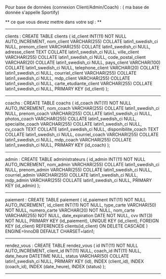 Pour base de données (connexion Client/Admin/Coach) : 
( ma base de donnée s'appelle Sportify)

** ce que vous devez mettre dans votre sql : **

*****************************************************

clients : CREATE TABLE clients (
    id_client INT(11) NOT NULL AUTO_INCREMENT,
    nom_client VARCHAR(255) COLLATE latin1_swedish_ci NULL,
    prenom_client VARCHAR(255) COLLATE latin1_swedish_ci NULL,
    adresse_client TEXT COLLATE latin1_swedish_ci NULL,
    ville_client VARCHAR(255) COLLATE latin1_swedish_ci NULL,
    code_postal_client VARCHAR(20) COLLATE latin1_swedish_ci NULL,
    pays_client VARCHAR(100) COLLATE latin1_swedish_ci NULL,
    telephone_client VARCHAR(20) COLLATE latin1_swedish_ci NULL,
    courriel_client VARCHAR(255) COLLATE latin1_swedish_ci NULL,
    mdp_client VARCHAR(255) COLLATE latin1_swedish_ci NULL,
    carte_etudiante_client VARCHAR(255) COLLATE latin1_swedish_ci NULL,
    PRIMARY KEY (id_client)
);

*****************************************************

coachs : CREATE TABLE coachs (
    id_coach INT(11) NOT NULL AUTO_INCREMENT,
    nom_coach VARCHAR(255) COLLATE latin1_swedish_ci NULL,
    prenom_coach VARCHAR(255) COLLATE latin1_swedish_ci NULL,
    photos_coach VARCHAR(255) COLLATE latin1_swedish_ci NULL,
    specialite_coach VARCHAR(255) COLLATE latin1_swedish_ci NULL,
    cv_coach TEXT COLLATE latin1_swedish_ci NULL,
    disponibilite_coach TEXT COLLATE latin1_swedish_ci NULL,
    courriel_coach VARCHAR(255) COLLATE latin1_swedish_ci NULL,
    mdp_coach VARCHAR(255) COLLATE latin1_swedish_ci NULL,
    PRIMARY KEY (id_coach)
);


*****************************************************

admin : CREATE TABLE administrateurs (
    id_admin INT(11) NOT NULL AUTO_INCREMENT,
    nom_admin VARCHAR(255) COLLATE latin1_swedish_ci NULL,
    prenom_admin VARCHAR(255) COLLATE latin1_swedish_ci NULL,
    courriel_admin VARCHAR(255) COLLATE latin1_swedish_ci NULL,
    mdp_admin VARCHAR(255) COLLATE latin1_swedish_ci NULL,
    PRIMARY KEY (id_admin)
);

*****************************************************

paiement : CREATE TABLE paiement (
    id_paiement INT(11) NOT NULL AUTO_INCREMENT,
    id_client INT(11) NOT NULL,
    type_carte VARCHAR(50) NOT NULL,
    numero_carte VARCHAR(20) NOT NULL,
    nom_carte VARCHAR(255) NOT NULL,
    date_expiration DATE NOT NULL,
    cvv INT(3) NOT NULL,
    PRIMARY KEY (id_paiement),
    UNIQUE KEY (id_client),
    FOREIGN KEY (id_client) REFERENCES clients(id_client) ON DELETE CASCADE
) ENGINE=InnoDB DEFAULT CHARSET=latin1;
*****************************************************

rendez_vous : CREATE TABLE rendez_vous (
    id INT(11) NOT NULL AUTO_INCREMENT,
    client_id INT(11) NULL,
    coach_id INT(11) NULL,
    date_heure DATETIME NULL,
    status VARCHAR(50) COLLATE latin1_swedish_ci NULL,
    PRIMARY KEY (id),
    INDEX (client_id),
    INDEX (coach_id),
    INDEX (date_heure),
    INDEX (status)
);

*****************************************************


